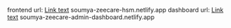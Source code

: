 frontend url: [Link text](soumya-zeecare-hsm.netlify.app)
soumya-zeecare-hsm.netlify.app
dashboard url: [Link text](soumya-zeecare-admin-dashboard.netlify.app) 
soumya-zeecare-admin-dashboard.netlify.app
